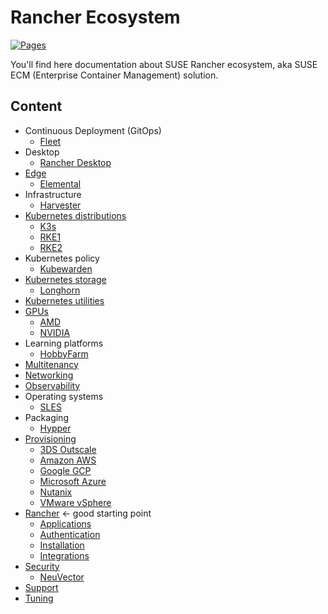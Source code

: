 # Rancher Ecosystem

[![Pages](https://github.com/devpro/rancher-ecosystem/actions/workflows/pages.yml/badge.svg)](https://github.com/devpro/rancher-ecosystem/actions/workflows/pages.yml)

You'll find here documentation about SUSE Rancher ecosystem, aka SUSE ECM (Enterprise Container Management) solution.

## Content

* Continuous Deployment (GitOps)
  * [Fleet](docs/fleet.md)
* Desktop
  * [Rancher Desktop](docs/rancher-desktop.md)
* [Edge](docs/edge.md)
  * [Elemental](docs/elemental.md)
* Infrastructure
  * [Harvester](docs/harvester.md)
* [Kubernetes distributions](docs/kubernetes-distributions.md)
  * [K3s](docs/k3s.md)
  * [RKE1](docs/rke.md)
  * [RKE2](docs/rke2.md)
* Kubernetes policy
  * [Kubewarden](docs/kubewarden.md)
* [Kubernetes storage](docs/kubernetes-storage.md)
  * [Longhorn](docs/longhorn.md)
* [Kubernetes utilities](docs/kubernetes-utilities.md)
* [GPUs](docs/gpu.md)
  * [AMD](docs/providers/amd.md)
  * [NVIDIA](docs/providers/nvidia.md)
* Learning platforms
  * [HobbyFarm](docs/hobbyfarm.md)
* [Multitenancy](docs/multitenancy.md)
* [Networking](docs/networking.md)
* [Observability](docs/observability.md)
* Operating systems
  * [SLES](docs/sles.md)
* Packaging
  * [Hypper](docs/hypper.md)
* [Provisioning](docs/provisioning.md)
  * [3DS Outscale](docs/providers/3ds-outscale.md)
  * [Amazon AWS](docs/providers/amazon-aws.md)
  * [Google GCP](docs/providers/google-gcp.md)
  * [Microsoft Azure](docs/providers/microsoft-azure.md)
  * [Nutanix](docs/providers/nutanix.md)
  * [VMware vSphere](docs/providers/wmware-vsphere.md)
* [Rancher](docs/rancher.md) ← good starting point
  * [Applications](docs/rancher-apps.md)
  * [Authentication](docs/rancher-authentication.md)
  * [Installation](docs/rancher-installation.md)
  * [Integrations](docs/rancher-integrations.md)
* [Security](docs/security.md)
  * [NeuVector](docs/neuvector.md)
* [Support](docs/support.md)
* [Tuning](docs/tuning.md)
